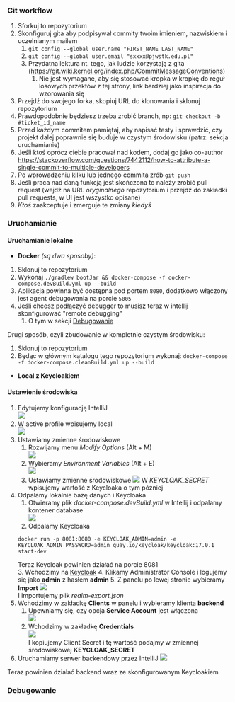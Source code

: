 ### Git workflow

1. Sforkuj to repozytorium
2. Skonfiguruj gita aby podpisywał commity twoim imieniem, nazwiskiem i uczelnianym mailem
   1. `git config --global user.name "FIRST_NAME LAST_NAME"`
   2. `git config --global user.email "sxxxx@pjwstk.edu.pl"`
   3. Przydatna lektura nt. tego, jak ludzie korzystają z gita (https://git.wiki.kernel.org/index.php/CommitMessageConventions)
      1. Nie jest wymagane, aby się stosować kropka w kropkę do reguł losowych przektów z tej strony, link bardziej jako inspiracja do wzorowania się
3. Przejdź do swojego forka, skopiuj URL do klonowania i sklonuj repozytorium
4. Prawdopodobnie będziesz trzeba zrobić branch, np: `git checkout -b #ticket_id_name`
5. Przed każdym commitem pamiętaj, aby napisać testy i sprawdzić, czy projekt dalej poprawnie się buduje w czystym środowisku (patrz: sekcja uruchamianie)
6. Jeśli ktoś oprócz ciebie pracował nad kodem, dodaj go jako co-author https://stackoverflow.com/questions/7442112/how-to-attribute-a-single-commit-to-multiple-developers
7. Po wprowadzeniu kilku lub jednego commita zrób `git push`
8. Jeśli praca nad daną funkcją jest skończona to należy zrobić pull request (wejdź na URL _oryginalnego_ repozytorium i przejdź do zakładki pull requests, w UI jest wszystko opisane)
9. _Ktoś_ zaakceptuje i zmerguje te zmiany _kiedyś_

### Uruchamianie 
#### Uruchamianie lokalne
- **Docker** *(są dwa sposoby)*:

1. Sklonuj to repozytorium
2. Wykonaj `./gradlew bootJar && docker-compose -f docker-compose.devBuild.yml up --build`
3. Aplikacja powinna być dostępna pod portem `8080`, dodatkowo włączony jest agent debugowania na porcie `5005`
4. Jeśli chcesz podłączyć debugger to musisz teraz w intellij skonfigurować "remote debugging"
   1. O tym w sekcji [Debugowanie](#debugowanie)


Drugi sposób, czyli zbudowanie w kompletnie czystym środowisku:

1. Sklonuj to repozytorium
2. Będąc w głównym katalogu tego repozytorium wykonaj: `docker-compose -f docker-compose.cleanBuild.yml up --build`

- **Local z Keycloakiem**   
#### Ustawienie środowiska
1. Edytujemy konfigurację IntelliJ  
![](https://i.imgur.com/TXrYzgg.png)
2. W active profile wpisujemy local  
![](https://i.imgur.com/6c1IeBj.png)
3. Ustawiamy zmienne środowiskowe  
   1. Rozwijamy menu *Modify Options* (Alt + M)  
   ![](https://i.imgur.com/6c1IeBj.png)
   2. Wybieramy *Environment Variables* (Alt + E)  
   ![](https://i.imgur.com/9Vtuj5C.png)
   3. Ustawiamy zmienne środowiskowe
   ![](https://i.imgur.com/iMMrtZR.png)
   W *KEYCLOAK_SECRET* wpisujemy wartość z Keycloaka o tym później
4. Odpalamy lokalnie bazę danych i Keycloaka
   1. Otwieramy plik *docker-compose.devBuild.yml* w Intellij i odpalamy kontener database  
   ![](https://i.imgur.com/d1jhtzZ.png)
   2. Odpalamy Keycloaka  
   ```shell
   docker run -p 8081:8080 -e KEYCLOAK_ADMIN=admin -e KEYCLOAK_ADMIN_PASSWORD=admin quay.io/keycloak/keycloak:17.0.1 start-dev
   ```
   Teraz Keycloak powinien działać na porcie 8081  
   3. Wchodzimy na [Keycloak](http://localhost:8081)
   4. Klikamy Administrator Console i logujemy się jako **admin** z hasłem **admin**
   5. Z panelu po lewej stronie wybieramy **Import**
   ![](https://i.imgur.com/03SiVsl.png)  
   I importujemy plik *realm-export.json*
5. Wchodzimy w zakładkę **Clients** w panelu i wybieramy klienta **backend** 
   1. Upewniamy się, czy opcja **Service Account** jest włączona  
   ![](https://i.imgur.com/Ob2E6c9.png)
   2. Wchodzimy w zakładkę **Credentials**  
   ![](https://i.imgur.com/V3WK7Xi.png)  
   I kopiujemy Client Secret i tę wartość podajmy w zmiennej środowiskowej **KEYCLOAK_SECRET** 
6. Uruchamiamy serwer backendowy przez IntelliJ
![](https://i.imgur.com/DfmyuGR.png)  
  
Teraz powinien działać backend wraz ze skonfigurowanym Keycloakiem
### Debugowanie
